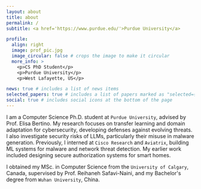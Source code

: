 ```yaml
---
layout: about
title: about
permalink: /
subtitle: <a href='https://www.purdue.edu/'>Purdue University</a> 

profile:
  align: right
  image: prof_pic.jpg
  image_circular: false # crops the image to make it circular
  more_info: >
    <p>CS PhD Student</p>
    <p>Purdue University</p>
    <p>West Lafayette, US</p>

news: true # includes a list of news items
selected_papers: true # includes a list of papers marked as "selected={true}"
social: true # includes social icons at the bottom of the page
---
```


<!-- Write your biography here. Tell the world about yourself. Link to your favorite [subreddit](http://reddit.com). You can put a picture in, too. The code is already in, just name your picture `prof_pic.jpg` and put it in the `img/` folder.

Put your address / P.O. box / other info right below your picture. You can also disable any of these elements by editing `profile` property of the YAML header of your `_pages/about.md`. Edit `_bibliography/papers.bib` and Jekyll will render your [publications page](/al-folio/publications/) automatically.

Link to your social media connections, too. This theme is set up to use [Font Awesome icons](https://fontawesome.com/) and [Academicons](https://jpswalsh.github.io/academicons/), like the ones below. Add your Facebook, Twitter, LinkedIn, Google Scholar, or just disable all of them. -->



I am a Computer Science Ph.D. student at `Purdue University`, advised by Prof. Elisa Bertino. My research focuses on transfer learning and domain adaptation for cybersecurity, developing defenses against evolving threats. I also investigate security risks of LLMs, particularly their misuse in malware generation. Previously, I interned at `Cisco Research` and `Aviatrix`, building ML systems for malware and network threat detection. My earlier work included designing secure authorization systems for smart homes.


I obtained my MSc. in Computer Science from the `University of Calgary`, Canada, supervised by Prof. Reihaneh Safavi-Naini, and my Bachelor's degree from `Wuhan University`, China.



